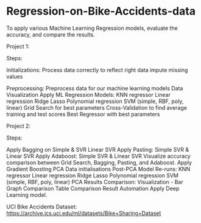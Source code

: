 # Regression-on-Bike-Accidents-data

To apply various Machine Learning Regression models, evaluate the accuracy, and compare the results.

Project 1:

Steps:

Initializations: Process data correctly to reflect right data impute missing values 

Preprocessing: Preprocess data for our machine learning models 
Data Visualization 
Apply ML Regression Models: KNN regressor Linear regression Ridge Lasso Polynomial regression SVM (simple, RBF, poly, linear) 
Grid Search for best parameters 
Cross-Validation to find average training and test scores 
Best Regressor with best parameters

Project 2:

Steps:

Apply Bagging on Simple & SVR Linear SVR Apply Pasting: Simple SVR & Linear SVR Apply Adaboost: Simple SVR & Linear SVR Visualize accuracy comparison between Grid Search, Bagging, Pasting, and Adaboost. Apply Gradient Boosting PCA Data initialisations Post-PCA Model Re-runs: KNN regressor Linear regression Ridge Lasso Polynomial regression SVM (simple, RBF, poly, linear) PCA Results Comparison: Visualization - Bar Graph Comparison Table Comparison Result Automation Apply Deep Learning model.

UCI Bike Accidents Dataset: https://archive.ics.uci.edu/ml/datasets/Bike+Sharing+Dataset
